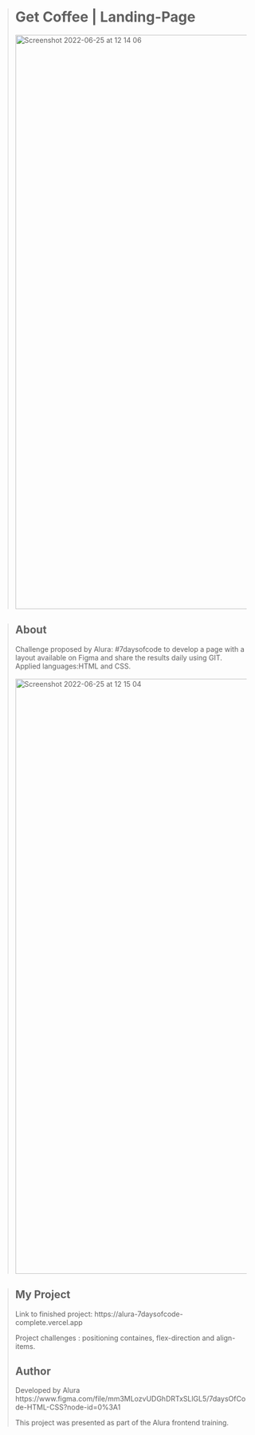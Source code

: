 ><h1> Get Coffee | Landing-Page </h1>
><img width="1153" alt="Screenshot 2022-06-25 at 12 14 06" src="https://user-images.githubusercontent.com/100166870/175771169-751c7de9-fb7a-4289-9f08-f559a88b67f3.png">



><h2>About</h2>
>Challenge proposed by Alura: #7daysofcode to develop a page with a layout available on Figma and share the results daily using GIT.
><br>
>Applied languages:HTML and CSS.
><br>
><br>
><img width="1195" alt="Screenshot 2022-06-25 at 12 15 04" src="https://user-images.githubusercontent.com/100166870/175771187-bd367ff1-8cce-4c58-93f8-a4842ca6ab85.png">


>
><h2>My Project</h2>
>Link to finished project: https://alura-7daysofcode-complete.vercel.app
>
>
>Project challenges : positioning containes, flex-direction and align-items. 
><h2>Author</h2>
>Developed by Alura
>https://www.figma.com/file/mm3MLozvUDGhDRTxSLlGL5/7daysOfCode-HTML-CSS?node-id=0%3A1
>
>This project was presented as part of the Alura frontend training.
>







